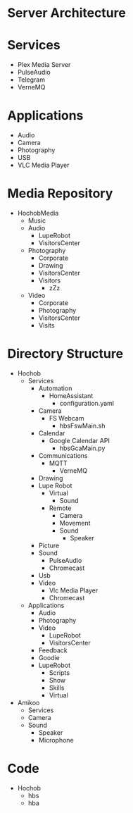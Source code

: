 # Server Architecture

# Services

- Plex Media Server
- PulseAudio
- Telegram
- VerneMQ

# Applications

- Audio
- Camera
- Photography
- USB
- VLC Media Player

# Media Repository

- HochobMedia
  - Music
  - Audio
    - LupeRobot
    - VisitorsCenter
  - Photography
    - Corporate
    - Drawing
    - VisitorsCenter
    - Visitors
      - zZz
  - Video
    - Corporate
    - Photography
    - VisitorsCenter
    - Visits

# Directory Structure

- Hochob
  - Services
    - Automation
      - HomeAssistant
        - configuration.yaml
    - Camera
      - FS Webcam
        - hbsFswMain.sh
    - Calendar
      - Google Calendar API
        - hbsGcaMain.py
    - Communications
      - MQTT
        - VerneMQ 
    - Drawing
    - Lupe Robot
      - Virtual
        - Sound
      - Remote
        - Camera
        - Movement
        - Sound
          - Speaker
    - Picture
    - Sound
      - PulseAudio
      - Chromecast
    - Usb
    - Video
      - Vlc Media Player
      - Chromecast
  - Applications
    - Audio
    - Photography
    - Video
      - LupeRobot
      - VisitorsCenter
    - Feedback
    - Goodie
    - LupeRobot
      - Scripts
      - Show
      - Skills
      - Virtual
- Amikoo
  - Services
  - Camera
  - Sound
    - Speaker
    - Microphone
  
# Code 

- Hochob
  - hbs
  - hba
